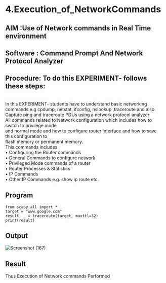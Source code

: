 # 4.Execution_of_NetworkCommands
## AIM :Use of Network commands in Real Time environment
## Software : Command Prompt And Network Protocol Analyzer
## Procedure: To do this EXPERIMENT- follows these steps:
<BR>
In this EXPERIMENT- students have to understand basic networking commands e.g cpdump, netstat, ifconfig, nslookup ,traceroute and also Capture ping and traceroute PDUs using a network protocol analyzer 
<BR>
All commands related to Network configuration which includes how to switch to privilege mode
<BR>
and normal mode and how to configure router interface and how to save this configuration to
<BR>
flash memory or permanent memory.
<BR>
This commands includes
<BR>
• Configuring the Router commands
<BR>
• General Commands to configure network
<BR>
• Privileged Mode commands of a router 
<BR>
• Router Processes & Statistics
<BR>
• IP Commands
<BR>
• Other IP Commands e.g. show ip route etc.
<BR>

## Program
```
from scapy.all import *                                                               
target = "www.google.com" 
result, _ = traceroute(target, maxttl=32) 
print(result)
```

## Output
![Screenshot (167)](https://github.com/RahulvVenugopal/4.Execution_of_NetworkCommends/assets/144132514/a4c03bd5-cd2c-462d-b105-b7a0d3813965)

## Result
Thus Execution of Network commands Performed 
